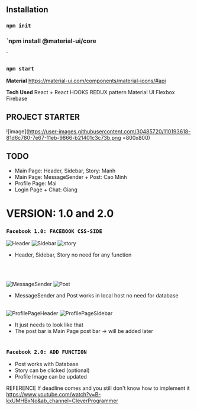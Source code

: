 ## Installation

### `npm init`

### `npm install @material-ui/core
`
### `npm start`

**Material**
https://material-ui.com/components/material-icons/#api

**Tech Used**
React + React HOOKS
REDUX pattern
Material UI
Flexbox
Firebase

## PROJECT STARTER
![image](https://user-images.githubusercontent.com/30485720/110193618-81d6c780-7e67-11eb-9866-b21401c3c73b.png =800x800)

## TODO
- Main Page: Header, Sidebar, Story: Mạnh
- Main Page: MessageSender + Post: Cao Minh
- Profile Page: Mai
- Login Page + Chat: Giang

# VERSION: 1.0 and 2.0
### `Facebook 1.0: FACEBOOK CSS-SIDE`
![Header](https://user-images.githubusercontent.com/30485720/110193703-16412a00-7e68-11eb-90f6-f82fc13015d9.PNG=400x400)
![Sidebar](https://user-images.githubusercontent.com/30485720/110193733-50123080-7e68-11eb-8bf1-369cc23d74ea.PNG=400x400)
![story](https://user-images.githubusercontent.com/30485720/110193739-64562d80-7e68-11eb-8baa-791286dcb7fa.PNG=400x400)
- Header, Sidebar, Story no need for any function

<br /><br />

![MessageSender](https://user-images.githubusercontent.com/30485720/110193751-7041ef80-7e68-11eb-80f2-a7a8b4a3ae87.PNG=400x400)
![Post](https://user-images.githubusercontent.com/30485720/110193755-71731c80-7e68-11eb-824b-14347ee6d7e6.PNG=400x400)
- MessageSender and Post works in local host no need for database
<br /><br />


![ProfilePageHeader](https://user-images.githubusercontent.com/30485720/110193775-923b7200-7e68-11eb-8d81-baead3c3a6ac.PNG=400x400)
![ProfilePageSidebar](https://user-images.githubusercontent.com/30485720/110193792-ab442300-7e68-11eb-8c12-5a831bed0c78.PNG=400x400)
- It just needs to look like that
- The post bar is Main Page post bar -> will be added later
<br /><br />
### `Facebook 2.0: ADD FUNCTION`
- Post works with Database
- Story can be clicked (optional)
- Profile Image can be updated

REFERENCE
If deadline comes and you still don't know how to implement it <br />
https://www.youtube.com/watch?v=B-kxUMHBxNo&ab_channel=CleverProgrammer
